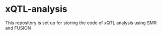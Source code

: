 # xQTL-analysis
This repository is set up for storing the code of xQTL analysis using SMR and FUSION
